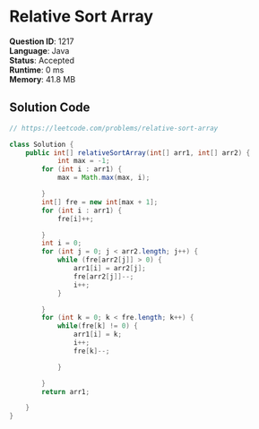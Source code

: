 # Relative Sort Array

**Question ID**: 1217  
**Language**: Java  
**Status**: Accepted  
**Runtime**: 0 ms  
**Memory**: 41.8 MB  

## Solution Code
```java
// https://leetcode.com/problems/relative-sort-array

class Solution {
    public int[] relativeSortArray(int[] arr1, int[] arr2) {
            int max = -1;
        for (int i : arr1) {
            max = Math.max(max, i);

        }
        int[] fre = new int[max + 1];
        for (int i : arr1) {
            fre[i]++;

        }
        int i = 0;
        for (int j = 0; j < arr2.length; j++) {
            while (fre[arr2[j]] > 0) {
                arr1[i] = arr2[j];
                fre[arr2[j]]--;
                i++;
            }

        }
        for (int k = 0; k < fre.length; k++) {
            while(fre[k] != 0) {
                arr1[i] = k;
                i++;
                fre[k]--;

            }

        }
        return arr1;

    }
}
```
